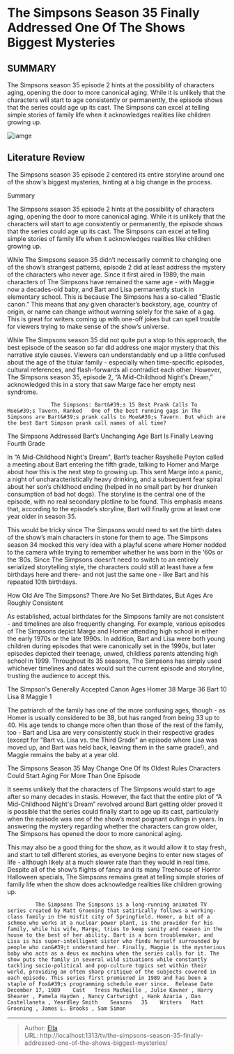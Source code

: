 # The Simpsons Season 35 Finally Addressed One Of The Shows Biggest Mysteries


## SUMMARY 



  The Simpsons season 35 episode 2 hints at the possibility of characters aging, opening the door to more canonical aging.   While it is unlikely that the characters will start to age consistently or permanently, the episode shows that the series could age up its cast.   The Simpsons can excel at telling simple stories of family life when it acknowledges realities like children growing up.  

![iamge]()

## Literature Review
The Simpsons season 35 episode 2 centered its entire storyline around one of the show&#39;s biggest mysteries, hinting at a big change in the process.


Summary

  The Simpsons season 35 episode 2 hints at the possibility of characters aging, opening the door to more canonical aging.   While it is unlikely that the characters will start to age consistently or permanently, the episode shows that the series could age up its cast.   The Simpsons can excel at telling simple stories of family life when it acknowledges realities like children growing up.  





While The Simpsons season 35 didn’t necessarily commit to changing one of the show’s strangest patterns, episode 2 did at least address the mystery of the characters who never age. Since it first aired in 1989, the main characters of The Simpsons have remained the same age - with Maggie now a decades-old baby, and Bart and Lisa permanently stuck in elementary school. This is because The Simpsons has a so-called “Elastic canon.” This means that any given character’s backstory, age, country of origin, or name can change without warning solely for the sake of a gag. This is great for writers coming up with one-off jokes but can spell trouble for viewers trying to make sense of the show’s universe. 




While The Simpsons season 35 did not quite put a stop to this approach, the best episode of the season so far did address one major mystery that this narrative style causes. Viewers can understandably end up a little confused about the age of the titular family - especially when time-specific episodes, cultural references, and flash-forwards all contradict each other. However, The Simpsons season 35, episode 2, “A Mid-Childhood Night&#39;s Dream,” acknowledged this in a story that saw Marge face her empty nest syndrome.

                  The Simpsons: Bart&#39;s 15 Best Prank Calls To Moe&#39;s Tavern, Ranked   One of the best running gags in The Simpsons are Bart&#39;s prank calls to Moe&#39;s Tavern. But which are the best Bart Simpson prank call names of all time?    


 The Simpsons Addressed Bart’s Unchanging Age 
Bart Is Finally Leaving Fourth Grade 
         




 In “A Mid-Childhood Night&#39;s Dream&#34;, Bart’s teacher Rayshelle Peyton called a meeting about Bart entering the fifth grade, talking to Homer and Marge about how this is the next step to growing up. This sent Marge into a panic, a night of uncharacteristically heavy drinking, and a subsequent fear spiral about her son’s childhood ending (helped in no small part by her drunken consumption of bad hot dogs). The storyline is the central one of the episode, with no real secondary plotline to be found. This emphasis means that, according to the episode’s storyline, Bart will finally grow at least one year older in season 35. 

This would be tricky since The Simpsons would need to set the birth dates of the show’s main characters in stone for them to age. The Simpsons season 34 mocked this very idea with a playful scene where Homer nodded to the camera while trying to remember whether he was born in the ‘60s or the ’80s. Since The Simpsons doesn’t need to switch to an entirely serialized storytelling style, the characters could still at least have a few birthdays here and there- and not just the same one - like Bart and his repeated 10th birthdays.






 How Old Are The Simpsons? 
There Are No Set Birthdates, But Ages Are Roughly Consistent
          

As established, actual birthdates for the Simpsons family are not consistent - and timelines are also frequently changing. For example, various episodes of The Simpsons depict Marge and Homer attending high school in either the early 1970s or the late 1990s. In addition, Bart and Lisa were both young children during episodes that were canonically set in the 1990s, but later episodes depicted their teenage, unwed, childless parents attending high school in 1999. Throughout its 35 seasons, The Simpsons has simply used whichever timelines and dates would suit the current episode and storyline, trusting the audience to accept this. 

 The Simpson&#39;s Generally Accepted Canon Ages     Homer  38   Marge  36   Bart  10   Lisa  8   Maggie  1   






The patriarch of the family has one of the more confusing ages, though - as Homer is usually considered to be 38, but has ranged from being 33 up to 40. His age tends to change more often than those of the rest of the family, too - Bart and Lisa are very consistently stuck in their respective grades (except for &#34;Bart vs. Lisa vs. the Third Grade&#34; an episode where Lisa was moved up, and Bart was held back, leaving them in the same grade!), and Maggie remains the baby at a year old. 



 The Simpsons Season 35 May Change One Of Its Oldest Rules 
Characters Could Start Aging For More Than One Episode
         

It seems unlikely that the characters of The Simpsons would start to age after so many decades in stasis. However, the fact that the entire plot of “A Mid-Childhood Night&#39;s Dream” revolved around Bart getting older proved it is possible that the series could finally start to age up its cast, particularly when the episode was one of the show’s most poignant outings in years. In answering the mystery regarding whether the characters can grow older, The Simpsons has opened the door to more canonical aging.




This may also be a good thing for the show, as it would allow it to stay fresh, and start to tell different stories, as everyone begins to enter new stages of life - although likely at a much slower rate than they would in real time. Despite all of the show’s flights of fancy and its many Treehouse of Horror Halloween specials, The Simpsons remains great at telling simple stories of family life when the show does acknowledge realities like children growing up.

             The Simpsons The Simpsons is a long-running animated TV series created by Matt Groening that satirically follows a working-class family in the misfit city of Springfield. Homer, a bit of a schmoe who works at a nuclear power plant, is the provider for his family, while his wife, Marge, tries to keep sanity and reason in the house to the best of her ability. Bart is a born troublemaker, and Lisa is his super-intelligent sister who finds herself surrounded by people who can&#39;t understand her. Finally, Maggie is the mysterious baby who acts as a deus ex machina when the series calls for it. The show puts the family in several wild situations while constantly tackling socio-political and pop-culture topics set within their world, providing an often sharp critique of the subjects covered in each episode. This series first premiered in 1989 and has been a staple of Fox&#39;s programming schedule ever since.  Release Date   December 17, 1989    Cast   Tress MacNeille , Julie Kavner , Harry Shearer , Pamela Hayden , Nancy Cartwright , Hank Azaria , Dan Castellaneta , Yeardley Smith    Seasons   35    Writers   Matt Groening , James L. Brooks , Sam Simon       


---

> Author: [Ella](https://instagram.hk.cn/)  
> URL: http://localhost:1313/tv/the-simpsons-season-35-finally-addressed-one-of-the-shows-biggest-mysteries/  

